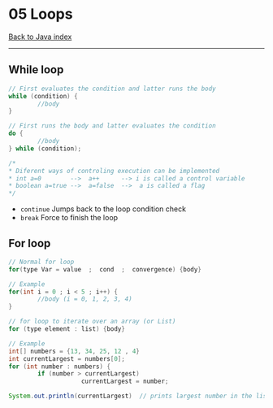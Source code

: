 # 05 Loops

[Back to Java index](../index.md)

---

## While loop

```java
// First evaluates the condition and latter runs the body
while (condition) {
		//body
}

// First runs the body and latter evaluates the condition
do {
		//body
} while (condition);

/*
* Diferent ways of controling execution can be implemented
* int a=0        -->  a++      --> i is called a control variable
* boolean a=true -->  a=false  -->  a is called a flag
*/
```

- `continue` Jumps back to the loop condition check
- `break` Force to finish the loop

## For loop

```java
// Normal for loop
for(type Var = value  ;  cond  ;  convergence) {body}

// Example
for(int i = 0 ; i < 5 ; i++) {
		//body (i = 0, 1, 2, 3, 4)
}

// for loop to iterate over an array (or List)
for (type element : list) {body}

// Example
int[] numbers = {13, 34, 25, 12 , 4}
int currentLargest = numbers[0];
for (int number : numbers) {
		if (number > currentLargest)
					currentLargest = number;

System.out.println(currentLargest)  // prints largest number in the list
```
